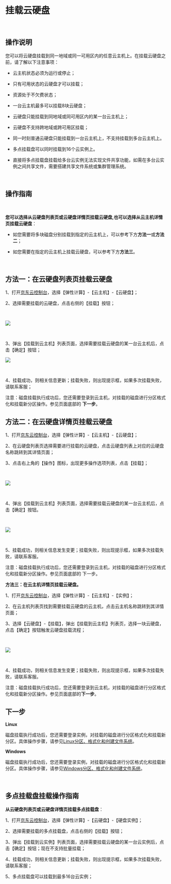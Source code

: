 # 挂载云硬盘

<br>

##  操作说明

您可以将云硬盘挂载到同一地域或同一可用区内的任意云主机上。在挂载云硬盘之前，请了解以下注意事项：



- 云主机状态必须为运行或停止；



- 只有可用状态的云硬盘才可以挂载；



- 资源处于不欠费状态；



- 一台云主机最多可以挂载8块云硬盘；



- 云硬盘只能挂载到同地域或同可用区内的某一台云主机上；



- 云硬盘不支持跨地域或跨可用区挂载；



- 同一时刻普通云硬盘只能挂载到一台云主机上，不支持挂载到多台云主机上。

- 多点挂载盘可以同时挂载到16个云实例上。

- 直接将多点挂载盘挂载给多台云实例无法实现文件共享功能，如需在多台云实例之间共享文件，需要搭建共享文件系统或集群管理系统。



<br>

##  操作指南
<br>

**您可以选择从云硬盘列表页或云硬盘详情页挂载云硬盘,也可以选择从云主机详情页挂载云硬盘**：



- 如您需要将多块磁盘分别挂载到指定的云主机上，可以参考下方**方法一**或**方法二**；



- 如您需要在指定的云主机上挂载云硬盘，可以参考下方**方法三**。

<br>

## 方法一：在云硬盘列表页挂载云硬盘

1、打开[京东云控制台](https://console.jdcloud.com/)，选择【弹性计算】-【云主机】-【云硬盘】；

2、选择需要挂载的云硬盘，点击右侧的【挂载】按钮；


<br>

![](https://github.com/jdcloudcom/cn/blob/edit/image/Elastic-Compute/CloudDisk/cloud-disk/cloud-disk-009.png)

<br>

3、弹出【挂载到云主机】列表页面，选择需要挂载云硬盘的某一台云主机后，点击【确定】按钮；
<br>

![](https://github.com/jdcloudcom/cn/blob/edit/image/Elastic-Compute/CloudDisk/cloud-disk/cloud-disk-010.jpg)

<br>

4、挂载成功，则相关信息更新；挂载失败，则出现提示框，如果多次挂载失败，请联系客服；

注意：磁盘挂载执行成功后，您还需要登录到云主机，对挂载的磁盘进行分区格式化和挂载新分区操作。参见页面底部的 **下一步**。 

##  方法二：在云硬盘详情页挂载云硬盘

1、打开[京东云控制台](https://console.jdcloud.com/)，选择【弹性计算】-【云主机】-【云硬盘】；

2、在云硬盘列表页选择需要进行挂载的云硬盘，点击云硬盘列表上对应的云硬盘名称跳转到其详情页面；

3、点击右上角的【操作】图标，出现更多操作选项列表，点击【挂载】；

<br>

![](https://github.com/jdcloudcom/cn/blob/edit/image/Elastic-Compute/CloudDisk/cloud-disk/cloud-disk-011.jpg)

<br>

4、弹出【挂载到云主机】列表页面，选择需要挂载云硬盘的某一台云主机后，点击【确定】按钮。

<br>

![](https://github.com/jdcloudcom/cn/blob/edit/image/Elastic-Compute/CloudDisk/cloud-disk/cloud-disk-012.jpg)

<br>

5、挂载成功，则相关信息发生变更；挂载失败，则出现提示框，如果多次挂载失败，请联系客服。

注意：磁盘挂载执行成功后，您还需要登录到云主机，对挂载的磁盘进行分区格式化和挂载新分区操作。参见页面底部的 下一步。

**方法三：在云主机详情页挂载云硬盘。**

1、打开[京东云控制台](https://console.jdcloud.com/)，选择【弹性计算】-【云主机】-【实例】；

2、在云主机列表页找到需要挂载云硬盘的云主机，点击云主机名称跳转到其详情页面；

3、选择【云硬盘】-【挂载】，弹出【挂载到云主机】列表页，选择一块云硬盘，点击【确定】按钮触发云硬盘挂载流程；  

<br>

![](https://github.com/jdcloudcom/cn/blob/edit/image/Elastic-Compute/CloudDisk/cloud-disk/cloud-disk-013.jpg)

<br> 

4、挂载成功，则相关信息发生变更；挂载失败，则出现提示框，如果多次挂载失败，请联系客服。

注意：磁盘挂载执行成功后，您还需要登录到云主机，对挂载的磁盘进行分区格式化和挂载新分区操作。参见页面底部的**下一步**。

## 下一步

**Linux**

磁盘挂载执行成功后，您还需要登录实例，对挂载的磁盘进行分区格式化和挂载新分区。具体操作步骤，请参见[Linux分区、格式化和创建文件系统](https://docs.jdcloud.com/cn/cloud-disk-service/linux-partition)。

**Windows**

磁盘挂载执行成功后，您还需要登录实例，对挂载的磁盘进行分区格式化和挂载新分区。具体操作步骤，请参见[Windows分区、格式化和创建文件系统](https://docs.jdcloud.com/cn/cloud-disk-service/windows-partition)。 

<br>

##  多点挂载盘挂载操作指南
**从云硬盘列表页或云硬盘详情页挂载多点挂载盘**：

1、打开[京东云控制台](https://console.jdcloud.com/)，选择【弹性计算】-【云硬盘】-【硬盘实例】；

2、选择需要挂载的多点挂载盘，点击右侧的【挂载】按钮；

3、弹出【挂载到云实例】列表页面，选择需要挂载云硬盘的某一台云实例后，点击【确定】按钮；现在不支持批量挂载；

4、挂载成功，则相关信息更新；挂载失败，则出现提示框，如果多次挂载失败，请联系客服；

5、多点挂载盘可以挂载到最多16台云实例；
